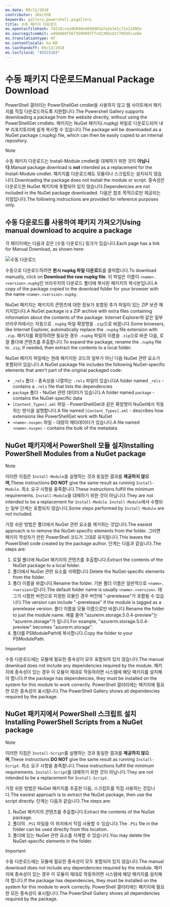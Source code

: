 ```yaml
---
ms.date: 09/11/2018
contributor: JKeithB
keywords: gallery,powershell,psgallery
title: 수동 패키지 다운로드
ms.openlocfilehash: 7d228ccea9b840e4850d03a7a2e3e1c71e11d95e
ms.sourcegitcommit: e46b868f56f359909ff7c8230b1d1770935cce0e
ms.translationtype: HT
ms.contentlocale: ko-KR
ms.lasthandoff: 09/13/2018
ms.locfileid: "45523163"
---
```

# <a name="manual-package-download"></a><span data-ttu-id="919d4-103">수동 패키지 다운로드</span><span class="sxs-lookup"><span data-stu-id="919d4-103">Manual Package Download</span></span>

<span data-ttu-id="919d4-104">PowerShell 갤러리는 PowerShellGet cmdlet을 사용하지 않고 웹 사이트에서 패키지를 직접 다운로드하도록 지원합니다.</span><span class="sxs-lookup"><span data-stu-id="919d4-104">The Powershell Gallery supports downloading a package from the website directly, without using the PowerShellGet cmdlets.</span></span> <span data-ttu-id="919d4-105">패키지는 NuGet 패키지(.nupkg) 파일로 다운로드되어 내부 리포지토리에 쉽게 복사할 수 있습니다.</span><span class="sxs-lookup"><span data-stu-id="919d4-105">The package will be downloaded as a NuGet package (.nupkg) file, which can then be easily copied to an internal repository.</span></span>

> [!NOTE]
> <span data-ttu-id="919d4-106">수동 패키지 다운로드는 Install-Module cmdlet을 대체하기 위한 것이 **아닙니다**.</span><span class="sxs-lookup"><span data-stu-id="919d4-106">Manual package download is **not** intended as a replacement for the Install-Module cmdlet.</span></span>
> <span data-ttu-id="919d4-107">패키지를 다운로드해도 모듈이나 스크립트는 설치되지 않습니다.</span><span class="sxs-lookup"><span data-stu-id="919d4-107">Downloading the package does not install the module or script.</span></span> <span data-ttu-id="919d4-108">종속성은 다운로드한 NuGet 패키지에 포함되어 있지 않습니다.</span><span class="sxs-lookup"><span data-stu-id="919d4-108">Dependencies are not included in the NuGet package downloaded.</span></span> <span data-ttu-id="919d4-109">다음은 참조 목적으로만 제공되는 지침입니다.</span><span class="sxs-lookup"><span data-stu-id="919d4-109">The following instructions are provided for reference purposes only.</span></span>

## <a name="using-manual-download-to-acquire-a-package"></a><span data-ttu-id="919d4-110">수동 다운로드를 사용하여 패키지 가져오기</span><span class="sxs-lookup"><span data-stu-id="919d4-110">Using manual download to acquire a package</span></span>

<span data-ttu-id="919d4-111">각 페이지에는 다음과 같은 [수동 다운로드] 링크가 있습니다.</span><span class="sxs-lookup"><span data-stu-id="919d4-111">Each page has a link for Manual Download, as shown here:</span></span>

![수동 다운로드](../../Images/Manual_Item_Download.PNG)

<span data-ttu-id="919d4-113">수동으로 다운로드하려면 **원시 nupkg 파일 다운로드**를 클릭합니다.</span><span class="sxs-lookup"><span data-stu-id="919d4-113">To download manually, click on **Download the raw nupkg file**.</span></span> <span data-ttu-id="919d4-114">이 파일은 이름이 `<name>.<version>.nupkg`인 브라우저의 다운로드 폴더에 복사된 패키지의 복사본입니다.</span><span class="sxs-lookup"><span data-stu-id="919d4-114">A copy of the package copied to the download folder for your browser with the name `<name>.<version>.nupkg`.</span></span>

<span data-ttu-id="919d4-115">NuGet 패키지는 패키지의 콘텐츠에 대한 정보가 포함된 추가 파일이 있는 ZIP 보관 패키지입니다.</span><span class="sxs-lookup"><span data-stu-id="919d4-115">A NuGet package is a ZIP archive with extra files containing information about the contents of the package.</span></span> <span data-ttu-id="919d4-116">Internet Explorer와 같은 일부 브라우저에서는 자동으로 `.nupkg` 파일 확장명을 `.zip`으로 바꿉니다.</span><span class="sxs-lookup"><span data-stu-id="919d4-116">Some browsers, like Internet Explorer, automatically replace the `.nupkg` file extension with `.zip`.</span></span> <span data-ttu-id="919d4-117">패키지를 확장하려면 필요한 경우 `.nupkg` 파일의 이름을 `.zip`으로 바꾼 다음, 로컬 폴더에 콘텐츠를 추출합니다.</span><span class="sxs-lookup"><span data-stu-id="919d4-117">To expand the package, rename the `.nupkg` file to `.zip`, if needed, then extract the contents to a local folder.</span></span>

<span data-ttu-id="919d4-118">NuGet 패키지 파일에는 원래 패키지된 코드의 일부가 아닌 다음 NuGet 관련 요소가 포함되어 있습니다.</span><span class="sxs-lookup"><span data-stu-id="919d4-118">A NuGet package file includes the following NuGet-specific elements that aren't part of the original packaged code:</span></span>

- <span data-ttu-id="919d4-119">`_rels` 폴더 - 종속성을 나열하는 `.rels` 파일이 있습니다</span><span class="sxs-lookup"><span data-stu-id="919d4-119">A folder named `_rels` - contains a `.rels` file that lists the dependencies</span></span>
- <span data-ttu-id="919d4-120">`package` 폴더 - NuGet 관련 데이터가 있습니다.</span><span class="sxs-lookup"><span data-stu-id="919d4-120">A folder named `package` - contains the NuGet-specific data</span></span>
- <span data-ttu-id="919d4-121">`[Content_Types].xml` 파일 - PowerShellGet과 같은 확장명이 NuGet에서 작동하는 방식을 설명합니다.</span><span class="sxs-lookup"><span data-stu-id="919d4-121">A file named `[Content_Types].xml` - describes how extensions like PowerShellGet work with NuGet</span></span>
- <span data-ttu-id="919d4-122">`<name>.nuspec` 파일 - 대량의 메타데이터가 있습니다.</span><span class="sxs-lookup"><span data-stu-id="919d4-122">A file named `<name>.nuspec` - contains the bulk of the metadata</span></span>

## <a name="installing-powershell-modules-from-a-nuget-package"></a><span data-ttu-id="919d4-123">NuGet 패키지에서 PowerShell 모듈 설치</span><span class="sxs-lookup"><span data-stu-id="919d4-123">Installing PowerShell Modules from a NuGet package</span></span>

> [!NOTE]
> <span data-ttu-id="919d4-124">이러한 지침은 `Install-Module`을 실행하는 것과 동일한 결과를 **제공하지 않으며**,</span><span class="sxs-lookup"><span data-stu-id="919d4-124">These instructions **DO NOT** give the same result as running `Install-Module`.</span></span> <span data-ttu-id="919d4-125">최소 요구 사항을 충족합니다.</span><span class="sxs-lookup"><span data-stu-id="919d4-125">These instructions fulfill the minimum requirements.</span></span> <span data-ttu-id="919d4-126">`Install-Module`을 대체하기 위한 것이 아닙니다.</span><span class="sxs-lookup"><span data-stu-id="919d4-126">They are not intended to be a replacement for `Install-Module`.</span></span> <span data-ttu-id="919d4-127">`Install-Module`에서 수행되는 일부 단계는 포함되지 않습니다.</span><span class="sxs-lookup"><span data-stu-id="919d4-127">Some steps performed by `Install-Module` are not included.</span></span>

<span data-ttu-id="919d4-128">가장 쉬운 방법은 폴더에서 NuGet 관련 요소를 제거하는 것입니다.</span><span class="sxs-lookup"><span data-stu-id="919d4-128">The easiest approach is to remove the NuGet-specific elements from the folder.</span></span> <span data-ttu-id="919d4-129">그러면 패키지 작성자가 만든 PowerShell 코드가 그대로 유지됩니다.</span><span class="sxs-lookup"><span data-stu-id="919d4-129">This leaves the PowerShell code created by the package author.</span></span> <span data-ttu-id="919d4-130">단계는 다음과 같습니다.</span><span class="sxs-lookup"><span data-stu-id="919d4-130">The steps are:</span></span>

1. <span data-ttu-id="919d4-131">로컬 폴더에 NuGet 패키지의 콘텐츠를 추출합니다.</span><span class="sxs-lookup"><span data-stu-id="919d4-131">Extract the contents of the NuGet package to a local folder.</span></span>
2. <span data-ttu-id="919d4-132">폴더에서 NuGet 관련 요소를 삭제합니다.</span><span class="sxs-lookup"><span data-stu-id="919d4-132">Delete the NuGet-specific elements from the folder.</span></span>
3. <span data-ttu-id="919d4-133">폴더 이름을 바꿉니다.</span><span class="sxs-lookup"><span data-stu-id="919d4-133">Rename the folder.</span></span> <span data-ttu-id="919d4-134">기본 폴더 이름은 일반적으로 `<name>.<version>`입니다.</span><span class="sxs-lookup"><span data-stu-id="919d4-134">The default folder name is usually `<name>.<version>`.</span></span> <span data-ttu-id="919d4-135">태그가 시험판 버전으로 지정된 모듈인 경우 버전에 "-prerelease"가 포함될 수 있습니다.</span><span class="sxs-lookup"><span data-stu-id="919d4-135">The version can include "-prerelease" if the module is tagged as a prerelease version.</span></span> <span data-ttu-id="919d4-136">폴더 이름을 모듈 이름으로만 바꿉니다.</span><span class="sxs-lookup"><span data-stu-id="919d4-136">Rename the folder to just the module name.</span></span> <span data-ttu-id="919d4-137">예를 들어 "azurerm.storage.5.0.4-preview"는 "azurerm.storage"가 됩니다.</span><span class="sxs-lookup"><span data-stu-id="919d4-137">For example, "azurerm.storage.5.0.4-preview" becomes "azurerm.storage".</span></span>
4. <span data-ttu-id="919d4-138">폴더를 PSModulePath에 복사합니다.</span><span class="sxs-lookup"><span data-stu-id="919d4-138">Copy the folder to your PSModulePath.</span></span>

> [!IMPORTANT]
> <span data-ttu-id="919d4-139">수동 다운로드에는 모듈에 필요한 종속성이 모두 포함되어 있지 않습니다.</span><span class="sxs-lookup"><span data-stu-id="919d4-139">The manual download does not include any dependencies required by the module.</span></span> <span data-ttu-id="919d4-140">패키지에 종속성이 있는 경우 이 모듈이 제대로 작동하려면 시스템에 해당 패키지를 설치해야 합니다.</span><span class="sxs-lookup"><span data-stu-id="919d4-140">If the package has dependencies, they must be installed on the system for this module to work correctly.</span></span> <span data-ttu-id="919d4-141">PowerShell 갤러리에는 패키지에 필요한 모든 종속성이 표시됩니다.</span><span class="sxs-lookup"><span data-stu-id="919d4-141">The PowerShell Gallery shows all dependencies required by the package.</span></span>

## <a name="installing-powershell-scripts-from-a-nuget-package"></a><span data-ttu-id="919d4-142">NuGet 패키지에서 PowerShell 스크립트 설치</span><span class="sxs-lookup"><span data-stu-id="919d4-142">Installing PowerShell Scripts from a NuGet package</span></span>

> [!NOTE]
> <span data-ttu-id="919d4-143">이러한 지침은 `Install-Script`를 실행하는 것과 동일한 결과를 **제공하지 않으며**,</span><span class="sxs-lookup"><span data-stu-id="919d4-143">These instructions **DO NOT** give the same result as running `Install-Script`.</span></span> <span data-ttu-id="919d4-144">최소 요구 사항을 충족합니다.</span><span class="sxs-lookup"><span data-stu-id="919d4-144">These instructions fulfill the minimum requirements.</span></span> <span data-ttu-id="919d4-145">`Install-Script`를 대체하기 위한 것이 아닙니다.</span><span class="sxs-lookup"><span data-stu-id="919d4-145">They are not intended to be a replacement for `Install-Script`.</span></span>

<span data-ttu-id="919d4-146">가장 쉬운 방법은 NuGet 패키지를 추출한 다음, 스크립트를 직접 사용하는 것입니다.</span><span class="sxs-lookup"><span data-stu-id="919d4-146">The easiest approach is to extract the NuGet package, then use the script directly.</span></span> <span data-ttu-id="919d4-147">단계는 다음과 같습니다.</span><span class="sxs-lookup"><span data-stu-id="919d4-147">The steps are:</span></span>

1. <span data-ttu-id="919d4-148">NuGet 패키지의 콘텐츠를 추출합니다.</span><span class="sxs-lookup"><span data-stu-id="919d4-148">Extract the contents of the NuGet package.</span></span>
2. <span data-ttu-id="919d4-149">폴더의 `.PS1` 파일을 이 위치에서 직접 사용할 수 있습니다.</span><span class="sxs-lookup"><span data-stu-id="919d4-149">The `.PS1` file in the folder can be used directly from this location.</span></span>
3. <span data-ttu-id="919d4-150">폴더에 있는 NuGet 관련 요소를 삭제할 수 있습니다.</span><span class="sxs-lookup"><span data-stu-id="919d4-150">You may delete the NuGet-specific elements in the folder.</span></span>

> [!IMPORTANT]
> <span data-ttu-id="919d4-151">수동 다운로드에는 모듈에 필요한 종속성이 모두 포함되어 있지 않습니다.</span><span class="sxs-lookup"><span data-stu-id="919d4-151">The manual download does not include any dependencies required by the module.</span></span> <span data-ttu-id="919d4-152">패키지에 종속성이 있는 경우 이 모듈이 제대로 작동하려면 시스템에 해당 패키지를 설치해야 합니다.</span><span class="sxs-lookup"><span data-stu-id="919d4-152">If the package has dependencies, they must be installed on the system for this module to work correctly.</span></span> <span data-ttu-id="919d4-153">PowerShell 갤러리에는 패키지에 필요한 모든 종속성이 표시됩니다.</span><span class="sxs-lookup"><span data-stu-id="919d4-153">The PowerShell Gallery shows all dependencies required by the package.</span></span>

